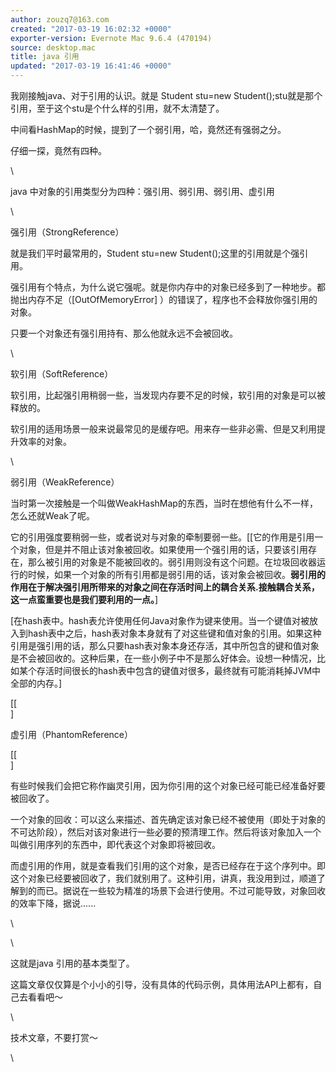 ```yaml
---
author: zouzq7@163.com
created: "2017-03-19 16:02:32 +0000"
exporter-version: Evernote Mac 9.6.4 (470194)
source: desktop.mac
title: java 引用
updated: "2017-03-19 16:41:46 +0000"
---
```


<div>

我刚接触java、对于引用的认识。就是 Student stu=new
Student();stu就是那个引用，至于这个stu是个什么样的引用，就不太清楚了。

</div>

<div>

中间看HashMap的时候，提到了一个弱引用，哈，竟然还有强弱之分。

</div>

<div>

仔细一探，竟然有四种。

</div>

<div>

\

</div>

<div>

java 中对象的引用类型分为四种：强引用、弱引用、弱引用、虚引用

</div>

<div>

\

</div>

<div>

强引用（StrongReference）

</div>

<div>

就是我们平时最常用的，Student stu=new Student();这里的引用就是个强引用。

</div>

<div>

强引用有个特点，为什么说它强呢。就是你内存中的对象已经多到了一种地步。都抛出内存不足（[OutOfMemoryError] ）的错误了，程序也不会释放你强引用的对象。

</div>

<div>

只要一个对象还有强引用持有、那么他就永远不会被回收。

</div>

<div>

\

</div>

<div>

软引用（SoftReference）

</div>

<div>

软引用，比起强引用稍弱一些，当发现内存要不足的时候，软引用的对象是可以被释放的。

</div>

<div>

软引用的适用场景一般来说最常见的是缓存吧。用来存一些非必需、但是又利用提升效率的对象。

</div>

<div>

\

</div>

<div>

弱引用（WeakReference）

</div>

<div>

当时第一次接触是一个叫做WeakHashMap的东西，当时在想他有什么不一样，怎么还就Weak了呢。

</div>

<div>

它的引用强度要稍弱一些，或者说对与对象的牵制要弱一些。[[它的作用是引用一个对象，但是并不阻止该对象被回收。如果使用一个强引用的话，只要该引用存在，那么被引用的对象是不能被回收的。弱引用则没有这个问题。在垃圾回收器运行的时候，如果一个对象的所有引用都是弱引用的话，该对象会被回收。**弱引用的作用在于解决强引用所带来的对象之间在存活时间上的耦合关系.接触耦合关系，这一点蛮重要也是我们要利用的一点。**] 

</div>

<div>

[在hash表中。hash表允许使用任何Java对象作为键来使用。当一个键值对被放入到hash表中之后，hash表对象本身就有了对这些键和值对象的引用。如果这种引用是强引用的话，那么只要hash表对象本身还存活，其中所包含的键和值对象是不会被回收的。这种后果，在一些小例子中不是那么好体会。设想一种情况，比如某个存活时间很长的hash表中包含的键值对很多，最终就有可能消耗掉JVM中全部的内存。] 

</div>

<div>

[[\
] 

</div>

<div>

虚引用（PhantomReference）

</div>

<div>

[[\
] 

</div>

<div>

有些时候我们会把它称作幽灵引用，因为你引用的这个对象已经可能已经准备好要被回收了。

</div>

<div>

一个对象的回收：可以这么来描述、首先确定该对象已经不被使用（即处于对象的不可达阶段），然后对该对象进行一些必要的预清理工作。然后将该对象加入一个叫做引用序列的东西中，即代表这个对象即将被回收。

</div>

<div>

而虚引用的作用，就是查看我们引用的这个对象，是否已经存在于这个序列中。即这个对象已经要被回收了，我们就别用了。这种引用，讲真，我没用到过，顺道了解到的而已。据说在一些较为精准的场景下会进行使用。不过可能导致，对象回收的效率下降，据说......

</div>

<div>

\

</div>

<div>

\

</div>

<div>

这就是java 引用的基本类型了。

</div>

<div>

这篇文章仅仅算是个小小的引导，没有具体的代码示例，具体用法API上都有，自己去看看吧～

</div>

<div>

\

</div>

<div>

技术文章，不要打赏～

</div>

<div>

\

</div>
